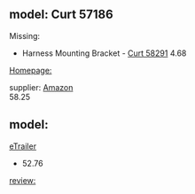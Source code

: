 ## model: Curt 57186
Missing:
- Harness Mounting Bracket - [Curt 58291](https://www.amazon.com/58291-Vehicle-Trailer-Connector-Mounting/dp/B0049CNYJO) 4.68

[Homepage:](https://www.curtmfg.com/part/57186)

supplier:
[Amazon](https://www.amazon.com/dp/B019QCXOCI)  
58.25

## model:
[eTrailer](https://www.etrailer.com/Trailer-Wiring/CURT/C57674.html)
- 52.76

[review:](https://youtu.be/yXrgUt4BQs0)
